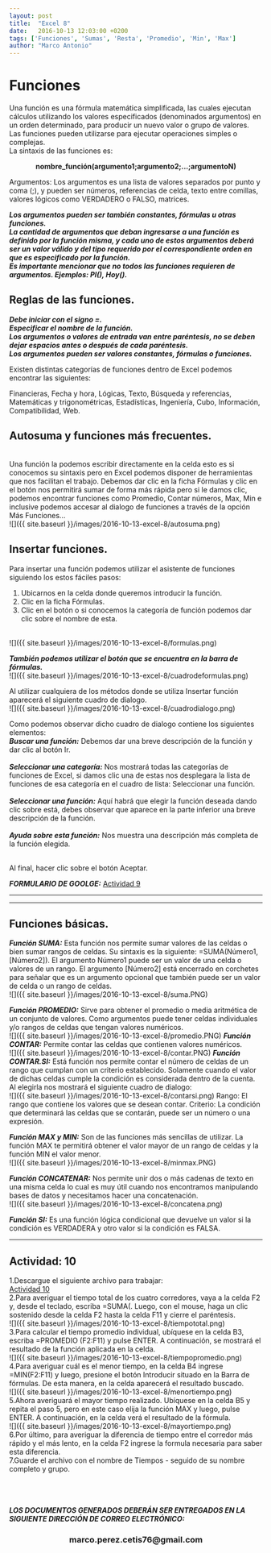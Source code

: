 ```yaml
---
layout: post
title:  "Excel 8"
date:   2016-10-13 12:03:00 +0200
tags: ['Funciones', 'Sumas', 'Resta', 'Promedio', 'Min', 'Max']
author: "Marco Antonio"
---
```


# Funciones

Una función es una fórmula matemática simplificada, las cuales ejecutan cálculos utilizando los valores especificados (denominados argumentos) en un orden determinado, para producir un nuevo valor o grupo de valores. Las funciones pueden utilizarse para ejecutar operaciones simples o complejas. <br>
La sintaxis de las funciones es:

<strong><center>nombre_función(argumento1;argumento2;...;argumentoN)</center></strong>

Argumentos: Los argumentos es una lista de valores separados por punto y coma (;), y pueden ser números, referencias de celda, texto entre comillas, valores lógicos como VERDADERO o FALSO, matrices.

***Los argumentos pueden ser también constantes, fórmulas u otras funciones.*** <br>
***La cantidad de argumentos que deban ingresarse a una función es definido por la función misma, y cada uno de estos argumentos deberá ser un valor válido y del tipo requerido por el correspondiente orden en que es especificado por la función.*** <br>
***Es importante mencionar que no todos las funciones requieren de argumentos. Ejemplos: PI(), Hoy().*** <br>

## Reglas de las funciones.

***Debe iniciar con el signo =.*** <br>
***Especificar el nombre de la función.*** <br>
***Los argumentos o valores de entrada van entre paréntesis, no se deben dejar espacios antes o después de cada paréntesis.*** <br>
***Los argumentos pueden ser valores constantes, fórmulas o funciones.*** <br>

Existen distintas categorías de funciones dentro de Excel podemos encontrar las siguientes: <br>

Financieras, Fecha y hora, Lógicas, Texto, Búsqueda y referencias, Matemáticas y trigonométricas, Estadísticas, Ingeniería, Cubo, Información, Compatibilidad, Web.

## Autosuma y funciones más frecuentes.
<br>
Una función la podemos escribir directamente en la celda esto es si conocemos su sintaxis pero en Excel podemos disponer de herramientas que nos facilitan el trabajo.
Debemos dar clic en la ficha Fórmulas y clic en el botón nos permitirá sumar de forma más rápida pero si le damos clic, podemos encontrar funciones como Promedio, Contar números, Max, Min e inclusive podemos accesar al dialogo de funciones a través de la opción Más Funciones…
<br>
![]({{ site.baseurl }}/images/2016-10-13-excel-8/autosuma.png)

## Insertar funciones.

Para insertar una función podemos utilizar el asistente de funciones siguiendo los estos fáciles pasos:

1. Ubicarnos en la celda donde queremos introducir la función.
2. Clic en la ficha Fórmulas.
3. Clic en el botón o si conocemos la categoría de función podemos dar clic sobre el nombre de esta.
<br>
![]({{ site.baseurl }}/images/2016-10-13-excel-8/formulas.png)

***También podemos utilizar el botón que se encuentra en la barra de fórmulas.***
<br>
![]({{ site.baseurl }}/images/2016-10-13-excel-8/cuadrodeformulas.png)

Al utilizar cualquiera de los métodos donde se utiliza Insertar función aparecerá el siguiente cuadro de dialogo.
<br>
![]({{ site.baseurl }}/images/2016-10-13-excel-8/cuadrodialogo.png)

Como podemos observar dicho cuadro de dialogo contiene los siguientes elementos:
<br>
***Buscar una función:*** Debemos dar una breve descripción de la función y dar clic al botón Ir. <br><br>
***Seleccionar una categoría:*** Nos mostrará todas las categorías de funciones de Excel, si damos clic una de estas nos desplegara la lista de funciones de esa categoría en el cuadro de lista: Seleccionar una función. <br> <br>
***Seleccionar una función:*** Aquí habrá que elegir la función deseada dando clic sobre está, debes observar que aparece en la parte inferior una breve descripción de la función. <br><br>
***Ayuda sobre esta función:*** Nos muestra una descripción más completa de la función elegida. <br><br>

Al final, hacer clic sobre el botón Aceptar.

***FORMULARIO DE GOOLGE:***
<a target="_blank" href="https://goo.gl/forms/6qEddaDv2Kb74Iyr2">Actividad 9</a>

***
***

## Funciones básicas. 

***Función SUMA:*** Esta función nos permite sumar valores de las celdas o bien sumar rangos de celdas. Su sintaxis es la siguiente: =SUMA(Número1,[Número2]). El argumento Número1 puede ser un valor de una celda o valores de un rango. El argumento [Número2] está encerrado en corchetes para señalar que es un argumento opcional que también puede ser un valor de celda o un rango de celdas.
<br>
![]({{ site.baseurl }}/images/2016-10-13-excel-8/suma.PNG)

***Función PROMEDIO:*** Sirve para obtener el promedio o media aritmética de un conjunto de valores. Como argumentos puede tener celdas individuales y/o rangos de celdas que tengan valores numéricos.
<br>
![]({{ site.baseurl }}/images/2016-10-13-excel-8/promedio.PNG)
***Función CONTAR:*** Permite contar las celdas que contienen valores numéricos.
<br>
![]({{ site.baseurl }}/images/2016-10-13-excel-8/contar.PNG)
***Función CONTAR.SI:*** Está función nos permite contar el número de celdas de un rango que cumplan con un criterio establecido. Solamente cuando el valor de dichas celdas cumple la condición es considerada dentro de la cuenta. Al elegirla nos mostrará el siguiente cuadro de dialogo:
<br>
![]({{ site.baseurl }}/images/2016-10-13-excel-8/contarsi.png)
 Rango: El rango que contiene los valores que se desean contar.
 Criterio: La condición que determinará las celdas que se contarán, puede ser un número o una expresión.

***Función MAX y MIN:*** Son de las funciones más sencillas de utilizar. La función MAX te permitirá obtener el valor mayor de un rango de celdas y la función MIN el valor menor.
<br>
![]({{ site.baseurl }}/images/2016-10-13-excel-8/minmax.PNG)

***Función CONCATENAR:*** Nos permite unir dos o más cadenas de texto en una misma celda lo cual es muy útil cuando nos encontramos manipulando bases de datos y necesitamos hacer una concatenación.
<br>
![]({{ site.baseurl }}/images/2016-10-13-excel-8/concatena.png)

***Función SI:*** Es una función lógica condicional que devuelve un valor si la condición es VERDADERA y otro valor si la condición es FALSA.

***

## Actividad: 10

1.Descargue el siguiente archivo para trabajar:
<br>
<a href="https://github.com/marcoC76/marcoc76.github.io/raw/master/pdf/Actividad%2010.xlsx">Actividad 10</a>
<br>
2.Para averiguar el tiempo total de los cuatro corredores, vaya a la celda F2 y, desde el teclado, escriba =SUMA(. Luego, con el mouse, haga un clic sostenido desde la celda F2 hasta la celda F11 y cierre el paréntesis.
<br>
![]({{ site.baseurl }}/images/2016-10-13-excel-8/tiempototal.png) <br>
3.Para calcular el tiempo promedio individual, ubíquese en la celda B3, escriba =PROMEDIO (F2:F11) y pulse ENTER. A continuación, se mostrará el resultado de la función aplicada en la celda.
<br>
![]({{ site.baseurl }}/images/2016-10-13-excel-8/tiempopromedio.png) <br>
4.Para averiguar cuál es el menor tiempo, en la celda B4 ingrese =MIN(F2:F11) y luego, presione el botón Introducir situado en la Barra de fórmulas. De esta manera, en la celda aparecerá el resultado buscado.
<br>
![]({{ site.baseurl }}/images/2016-10-13-excel-8/menortiempo.png) <br>
5.Ahora averiguará el mayor tiempo realizado. Ubíquese en la celda B5 y repita el paso 5, pero en este caso elija la función MAX y luego, pulse ENTER. A continuación, en la celda verá el resultado de la fórmula.
<br>
![]({{ site.baseurl }}/images/2016-10-13-excel-8/mayortiempo.png) <br>
6.Por último, para averiguar la diferencia de tiempo entre el corredor más rápido y el más lento, en la celda F2 ingrese la formula necesaria para saber esta diferencia. <br>
7.Guarde el archivo con el nombre de Tiempos - seguido de su nombre completo y grupo. <br><br>

<br><br>
***LOS DOCUMENTOS GENERADOS DEBERÁN SER ENTREGADOS EN LA SIGUIENTE DIRECCIÓN DE CORREO ELECTRÓNICO:*** <br>
<center>
<h3>marco.perez.cetis76@gmail.com</h3>
</center>
